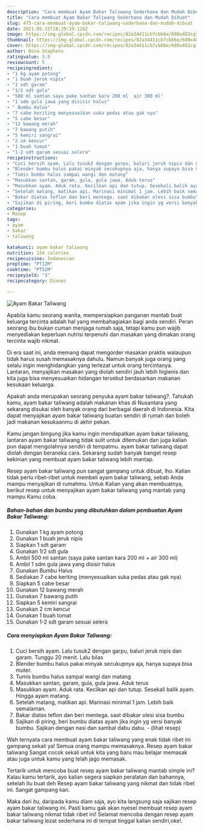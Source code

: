 ```yaml
---
description: "Cara membuat Ayam Bakar Taliwang Sederhana dan Mudah Dibuat"
title: "Cara membuat Ayam Bakar Taliwang Sederhana dan Mudah Dibuat"
slug: 475-cara-membuat-ayam-bakar-taliwang-sederhana-dan-mudah-dibuat
date: 2021-05-15T18:29:19.126Z
image: https://img-global.cpcdn.com/recipes/82a34411cb7cbb6e/680x482cq70/ayam-bakar-taliwang-foto-resep-utama.jpg
thumbnail: https://img-global.cpcdn.com/recipes/82a34411cb7cbb6e/680x482cq70/ayam-bakar-taliwang-foto-resep-utama.jpg
cover: https://img-global.cpcdn.com/recipes/82a34411cb7cbb6e/680x482cq70/ayam-bakar-taliwang-foto-resep-utama.jpg
author: Nina Stephens
ratingvalue: 3.8
reviewcount: 5
recipeingredient:
- "1 kg ayam potong"
- "1 buah jeruk nipis"
- "1 sdt garam"
- "1/2 sdt gula"
- "500 ml santan saya pake santan kara 200 ml  air 300 ml"
- "1 sdm gula jawa yang disisir halus"
- " Bumbu Halus"
- "7 cabe keriting menyesuaikan suka pedas atau gak nya"
- "5 cabe besar"
- "12 bawang merah"
- "7 bawang putih"
- "5 kemiri sangrai"
- "2 cm kencur"
- "1 buah tomat"
- "1-2 sdt garam sesuai selera"
recipeinstructions:
- "Cuci bersih ayam. Lalu tusuk2 dengan garpu, baluri jeruk nipis dan garam. Tunggu 20 menit. Lalu bilas"
- "Blender bumbu halus pakai minyak secukupnya aja, hanya supaya bisa muter."
- "Tumis bumbu halus sampai wangi dan matang"
- "Masukkan santan, garam, gula, gula jawa. Aduk terus"
- "Masukkan ayam. Aduk rata. Kecilkan api dan tutup. Sesekali balik ayam. Hingga ayam matang."
- "Setelah matang, matikan api. Marinasi minimal 1 jam. Lebih baik semalaman."
- "Bakar diatas teflon dan beri mentega. saat dibakar olesi sisa bumbu"
- "Sajikan di piring, beri bumbu diatas ayam jika ingin yg versi banyak bumbu. Sajikan dengan nasi dan sambal dabu dabu.           (lihat resep)"
categories:
- Resep
tags:
- ayam
- bakar
- taliwang

katakunci: ayam bakar taliwang 
nutrition: 154 calories
recipecuisine: Indonesian
preptime: "PT12M"
cooktime: "PT52M"
recipeyield: "3"
recipecategory: Dinner

---
```



![Ayam Bakar Taliwang](https://img-global.cpcdn.com/recipes/82a34411cb7cbb6e/680x482cq70/ayam-bakar-taliwang-foto-resep-utama.jpg)

Apabila kamu seorang wanita, mempersiapkan panganan mantab buat keluarga tercinta adalah hal yang membahagiakan bagi anda sendiri. Peran seorang ibu bukan cuman menjaga rumah saja, tetapi kamu pun wajib menyediakan keperluan nutrisi terpenuhi dan masakan yang dimakan orang tercinta wajib nikmat.

Di era  saat ini, anda memang dapat mengorder masakan praktis walaupun tidak harus susah memasaknya dahulu. Namun banyak juga orang yang selalu ingin menghidangkan yang terlezat untuk orang tercintanya. Lantaran, menyajikan masakan yang diolah sendiri jauh lebih higienis dan kita juga bisa menyesuaikan hidangan tersebut berdasarkan makanan kesukaan keluarga. 



Apakah anda merupakan seorang penyuka ayam bakar taliwang?. Tahukah kamu, ayam bakar taliwang adalah makanan khas di Nusantara yang sekarang disukai oleh banyak orang dari berbagai daerah di Indonesia. Kita dapat menyajikan ayam bakar taliwang buatan sendiri di rumah dan boleh jadi makanan kesukaanmu di akhir pekan.

Kamu jangan bingung jika kamu ingin mendapatkan ayam bakar taliwang, lantaran ayam bakar taliwang tidak sulit untuk ditemukan dan juga kalian pun dapat mengolahnya sendiri di tempatmu. ayam bakar taliwang dapat diolah dengan beraneka cara. Sekarang sudah banyak banget resep kekinian yang membuat ayam bakar taliwang lebih mantap.

Resep ayam bakar taliwang pun sangat gampang untuk dibuat, lho. Kalian tidak perlu ribet-ribet untuk membeli ayam bakar taliwang, sebab Anda mampu menyajikan di rumahmu. Untuk Kalian yang akan membuatnya, berikut resep untuk menyajikan ayam bakar taliwang yang mantab yang mampu Kamu coba.

<!--inarticleads1-->

##### Bahan-bahan dan bumbu yang dibutuhkan dalam pembuatan Ayam Bakar Taliwang:

1. Gunakan 1 kg ayam potong
1. Gunakan 1 buah jeruk nipis
1. Siapkan 1 sdt garam
1. Gunakan 1/2 sdt gula
1. Ambil 500 ml santan (saya pake santan kara 200 ml + air 300 ml)
1. Ambil 1 sdm gula jawa yang disisir halus
1. Gunakan  Bumbu Halus
1. Sediakan 7 cabe keriting (menyesuaikan suka pedas atau gak nya)
1. Siapkan 5 cabe besar
1. Gunakan 12 bawang merah
1. Gunakan 7 bawang putih
1. Siapkan 5 kemiri sangrai
1. Gunakan 2 cm kencur
1. Gunakan 1 buah tomat
1. Gunakan 1-2 sdt garam sesuai selera




<!--inarticleads2-->

##### Cara menyiapkan Ayam Bakar Taliwang:

1. Cuci bersih ayam. Lalu tusuk2 dengan garpu, baluri jeruk nipis dan garam. Tunggu 20 menit. Lalu bilas
1. Blender bumbu halus pakai minyak secukupnya aja, hanya supaya bisa muter.
1. Tumis bumbu halus sampai wangi dan matang
1. Masukkan santan, garam, gula, gula jawa. Aduk terus
1. Masukkan ayam. Aduk rata. Kecilkan api dan tutup. Sesekali balik ayam. Hingga ayam matang.
1. Setelah matang, matikan api. Marinasi minimal 1 jam. Lebih baik semalaman.
1. Bakar diatas teflon dan beri mentega. saat dibakar olesi sisa bumbu
1. Sajikan di piring, beri bumbu diatas ayam jika ingin yg versi banyak bumbu. Sajikan dengan nasi dan sambal dabu dabu. -           (lihat resep)




Wah ternyata cara membuat ayam bakar taliwang yang enak tidak ribet ini gampang sekali ya! Semua orang mampu memasaknya. Resep ayam bakar taliwang Sangat cocok sekali untuk kita yang baru mau belajar memasak atau juga untuk kamu yang telah jago memasak.

Tertarik untuk mencoba buat resep ayam bakar taliwang mantab simple ini? Kalau kamu tertarik, ayo kalian segera siapkan peralatan dan bahannya, setelah itu buat deh Resep ayam bakar taliwang yang nikmat dan tidak ribet ini. Sangat gampang kan. 

Maka dari itu, daripada kamu diam saja, ayo kita langsung saja sajikan resep ayam bakar taliwang ini. Pasti kamu gak akan nyesel membuat resep ayam bakar taliwang nikmat tidak ribet ini! Selamat mencoba dengan resep ayam bakar taliwang lezat sederhana ini di tempat tinggal kalian sendiri,oke!.

